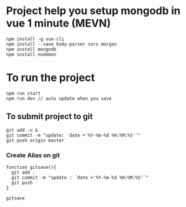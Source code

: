 # Project help you setup mongodb in vue 1 minute (MEVN)

```
npm install -g vue-cli
npm install --save body-parser cors morgan
npm install mongodb
npm install nodemon

```

# To run the project

```
npm run start 
npm run dev // auto update when you save
```

## To submit project to git

```
git add -u &
git commit -m "update: `date +'%Y-%m-%d %H:%M:%S'`"
git push origin master
```
### Create Alias on git

```
function gitsave(){
  git add .
  git commit -m "update : `date +'%Y-%m-%d %H:%M:%S'`"
  git push
}

gitsave
```
